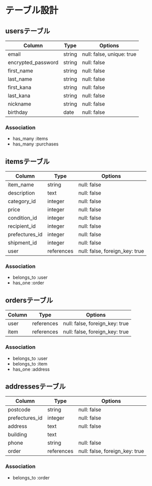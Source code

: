 # テーブル設計

## usersテーブル
| Column             | Type   | Options                   | 
| ------------------ | ------ | ------------------------- |
| email              | string | null: false, unique: true |
| encrypted_password | string | null: false               |
| first_name         | string | null: false               |
| last_name          | string | null: false               |
| first_kana         | string | null: false               |
| last_kana          | string | null: false               |
| nickname           | string | null: false               |
| birthday           | date   | null: false               |

### Association
- has_many :items
- has_many :purchases

## itemsテーブル
| Column         | Type        | Options                        |
| -------------- | ----------- | ------------------------------ |
| item_name      | string      | null: false                    |
| description    | text        | null: false                    |
| category_id    | integer     | null: false                    |
| price          | integer     | null: false                    |
| condition_id   | integer     | null: false                    |
| recipient_id   | integer     | null: false                    |
| prefectures_id | integer     | null: false                    |
| shipment_id    | integer     | null: false                    |
| user           | references  | null: false, foreign_key: true |

### Association
- belongs_to :user
- has_one :order

## ordersテーブル
| Column    | Type       | Options                        |
| --------- | ---------- | ------------------------------ |
| user      | references | null: false, foreign_key: true |
| item      | references | null: false, foreign_key: true |

### Association
- belongs_to :user
- belongs_to :item
- has_one :address

## addressesテーブル
| Column         | Type       | Options                        |
| -------------- | ---------- | ------------------------------ |
| postcode       | string     | null: false                    |
| prefectures_id | integer    | null: false                    |
| address        | text       | null: false                    |
| building       | text       |                                |
| phone          | string     | null: false                    |
| order          | references | null: false, foreign_key: true |

### Association
- belongs_to :order